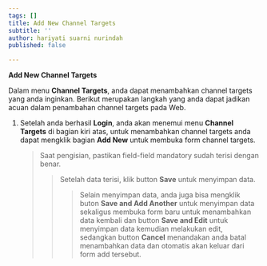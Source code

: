 ```yaml
---
tags: []
title: Add New Channel Targets
subtitle: ''
author: hariyati suarni nurindah
published: false

---
```

**Add New Channel Targets**

Dalam menu **Channel Targets**, anda dapat menambahkan channel targets yang anda inginkan. Berikut merupakan langkah yang anda dapat jadikan acuan dalam penambahan channel targets pada Web.

1. Setelah anda berhasil **Login**, anda akan menemui menu **Channel Targets** di bagian kiri atas, untuk menambahkan channel targets anda dapat mengklik bagian **Add New** untuk membuka form channel targets.

   > Saat pengisian, pastikan field-field mandatory sudah terisi dengan benar.
   >
   > > Setelah data terisi, klik button **Save** untuk menyimpan data.
   > >
   > > > Selain menyimpan data, anda juga bisa mengklik buton **Save and Add Another** untuk menyimpan data sekaligus membuka form baru untuk menambahkan data kembali dan button **Save and Edit** untuk menyimpan data kemudian melakukan edit, sedangkan button **Cancel** menandakan anda batal menambahkan data dan otomatis akan keluar dari form add tersebut.